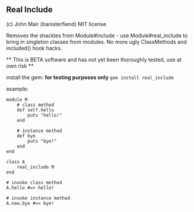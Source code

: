 Real Include 
--------------

(c) John Mair (banisterfiend) 
MIT license

Removes the shackles from Module#include - use Module#real_include to
bring in singleton classes from modules. No more ugly ClassMethods and
included() hook hacks.

** This is BETA software and has not yet been thoroughly tested, use
   at own risk **

install the gem: **for testing purposes only**
`gem install real_include`

example: 

    module M
        # class method
        def self.hello
            puts "hello!"
        end

        # instance method
        def bye
            puts "bye!"
        end
    end

    class A
        real_include M
    end

    # invoke class method
    A.hello #=> hello!

    # invoke instance method
    A.new.bye #=> bye!

